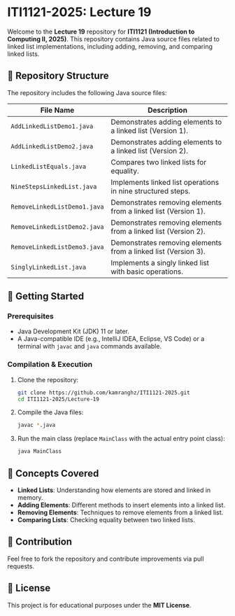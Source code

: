 # ITI1121-2025: Lecture 19

Welcome to the **Lecture 19** repository for **ITI1121 (Introduction to Computing II, 2025)**. This repository contains Java source files related to linked list implementations, including adding, removing, and comparing linked lists.

## 📂 Repository Structure

The repository includes the following Java source files:

| File Name                      | Description |
|--------------------------------|-------------|
| `AddLinkedListDemo1.java`     | Demonstrates adding elements to a linked list (Version 1). |
| `AddLinkedListDemo2.java`     | Demonstrates adding elements to a linked list (Version 2). |
| `LinkedListEquals.java`       | Compares two linked lists for equality. |
| `NineStepsLinkedList.java`    | Implements linked list operations in nine structured steps. |
| `RemoveLinkedListDemo1.java`  | Demonstrates removing elements from a linked list (Version 1). |
| `RemoveLinkedListDemo2.java`  | Demonstrates removing elements from a linked list (Version 2). |
| `RemoveLinkedListDemo3.java`  | Demonstrates removing elements from a linked list (Version 3). |
| `SinglyLinkedList.java`       | Implements a singly linked list with basic operations. |

## 🚀 Getting Started

### Prerequisites
- Java Development Kit (JDK) 11 or later.
- A Java-compatible IDE (e.g., IntelliJ IDEA, Eclipse, VS Code) or a terminal with `javac` and `java` commands available.

### Compilation & Execution

1. Clone the repository:
   ```sh
   git clone https://github.com/kamranghz/ITI1121-2025.git
   cd ITI1121-2025/Lecture-19
   ```

2. Compile the Java files:
   ```sh
   javac *.java
   ```

3. Run the main class (replace `MainClass` with the actual entry point class):
   ```sh
   java MainClass
   ```

## 📖 Concepts Covered
- **Linked Lists**: Understanding how elements are stored and linked in memory.
- **Adding Elements**: Different methods to insert elements into a linked list.
- **Removing Elements**: Techniques to remove elements from a linked list.
- **Comparing Lists**: Checking equality between two linked lists.

## 🔧 Contribution
Feel free to fork the repository and contribute improvements via pull requests.

## 📜 License
This project is for educational purposes under the **MIT License**.
